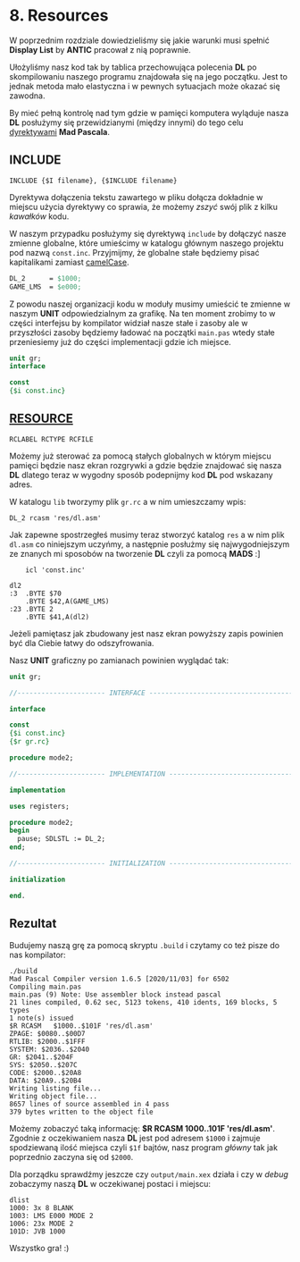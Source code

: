 # 8. Resources

W poprzednim rozdziale dowiedzieliśmy się jakie warunki musi spełnić **Display List** by **ANTIC** pracował z nią poprawnie.

Ułożyliśmy nasz kod tak by tablica przechowująca polecenia **DL** po skompilowaniu naszego programu znajdowała się na jego początku. Jest to jednak metoda mało elastyczna i w pewnych sytuacjach może okazać się zawodna.

By mieć pełną kontrolę nad tym gdzie w pamięci komputera wyląduje nasza **DL** posłużymy się przewidzianymi (między innymi) do tego celu [dyrektywami](http://mads.atari8.info/doc/madpascal.html#direc) **Mad Pascala**.

## INCLUDE

`INCLUDE {$I filename}, {$INCLUDE filename}`

Dyrektywa dołączenia tekstu zawartego w pliku dołącza dokładnie w miejscu użycia dyrektywy co sprawia, że możemy *zszyć* swój plik z kilku *kawałków* kodu.

W naszym przypadku posłużymy się dyrektywą `include` by dołączyć nasze zmienne globalne, które umieścimy w katalogu głównym naszego projektu pod nazwą `const.inc`. Przyjmijmy, że globalne stałe będziemy pisać kapitalikami zamiast [camelCase](https://pl.wikipedia.org/wiki/CamelCase).

```pascal
DL_2      = $1000;
GAME_LMS  = $e000;
```

Z powodu naszej organizacji kodu w moduły musimy umieścić te zmienne w naszym **UNIT** odpowiedzialnym za grafikę. Na ten moment zrobimy to w części interfejsu by kompilator widział nasze stałe i zasoby ale w przyszłości zasoby będziemy ładować na początki `main.pas` wtedy stałe przeniesiemy już do części implementacji gdzie ich miejsce.

```pascal
unit gr;
interface

const
{$i const.inc}
```
## [RESOURCE](http://mads.atari8.info/doc/madpascal.html#resource)

`RCLABEL RCTYPE RCFILE`

Możemy już sterować za pomocą stałych globalnych w którym miejscu pamięci będzie nasz ekran rozgrywki a gdzie będzie znajdować się nasza **DL** dlatego teraz w wygodny sposób podepnijmy kod **DL** pod wskazany adres.

W katalogu `lib` tworzymy plik `gr.rc` a w nim umieszczamy wpis:

```
DL_2 rcasm 'res/dl.asm'
```

Jak zapewne spostrzegłeś musimy teraz stworzyć katalog `res` a w nim plik `dl.asm` co niniejszym uczyńmy, a następnie posłużmy się najwygodniejszym ze znanych mi sposobów na tworzenie **DL** czyli za pomocą **MADS** :]

```
    icl 'const.inc'

dl2
:3  .BYTE $70
    .BYTE $42,A(GAME_LMS)
:23 .BYTE 2
    .BYTE $41,A(dl2)
```

Jeżeli pamiętasz jak zbudowany jest nasz ekran powyższy zapis powinien być dla Ciebie łatwy do odszyfrowania.

Nasz **UNIT** graficzny po zamianach powinien wyglądać tak:

```pascal
unit gr;

//---------------------- INTERFACE ---------------------------------------------

interface

const
{$i const.inc}
{$r gr.rc}

procedure mode2;

//---------------------- IMPLEMENTATION ----------------------------------------

implementation

uses registers;

procedure mode2;
begin
  pause; SDLSTL := DL_2;
end;

//---------------------- INITIALIZATION ----------------------------------------

initialization

end.
```

## Rezultat

Budujemy naszą grę za pomocą skryptu `.build` i czytamy co też pisze do nas kompilator:

```
./build
Mad Pascal Compiler version 1.6.5 [2020/11/03] for 6502
Compiling main.pas
main.pas (9) Note: Use assembler block instead pascal
21 lines compiled, 0.62 sec, 5123 tokens, 410 idents, 169 blocks, 5 types
1 note(s) issued
$R RCASM   $1000..$101F 'res/dl.asm'
ZPAGE: $0080..$00D7
RTLIB: $2000..$1FFF
SYSTEM: $2036..$2040
GR: $2041..$204F
SYS: $2050..$207C
CODE: $2000..$20A8
DATA: $20A9..$20B4
Writing listing file...
Writing object file...
8657 lines of source assembled in 4 pass
379 bytes written to the object file
```

Możemy zobaczyć taką informację: **$R RCASM   $1000..$101F 'res/dl.asm'**. Zgodnie z oczekiwaniem nasza **DL** jest pod adresem `$1000` i zajmuje spodziewaną ilość miejsca czyli `$1f` bajtów, nasz program *główny* tak jak poprzednio zaczyna się od `$2000`.

Dla porządku sprawdźmy jeszcze czy `output/main.xex` działa i czy w *debug* zobaczymy naszą **DL** w oczekiwanej postaci i miejscu:

```
dlist
1000: 3x 8 BLANK
1003: LMS E000 MODE 2
1006: 23x MODE 2
101D: JVB 1000
```

Wszystko gra! :)
